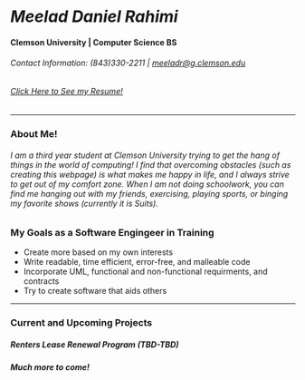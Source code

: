<!---
Headings
# heading 1
## Heading 2
### Heading 3
#### Heading 4
##### Heading 5
###### Heading 6
-->

<!---
Styles

[bold text]
**enter text here**

[italic text]
*enter text here*

[bold & italic]
***enter text here***

[block quotes]
>enter text here

[Lists]
1. enter text
2. enter text

- enter item
- enter item
or
- enter item
  -
indented item
  -
another indented item

[Starting lists with numbers]
- 1968\ was the best year

[Imaging]
1. Open the file containing the Linux mascot.
2. Marvel at its beauty.

    ![Tux, the Linux mascot](/assets/images/tux.png)

3. Close the file.

[Horizontal Rules]
---

[Email Addresses & URLS]
<enter email address>
-->
# ***Meelad Daniel Rahimi***
#### **Clemson University | Computer Science BS**
###### *Contact Information: (843)330-2211 | <meeladr@g.clemson.edu>*
###### [*Click Here to See my Resume!*][1]
[1]: https://docs.google.com/document/d/1UkHA1bRVXrWOSeB0v8HuFMrc7Y1YjaWx/edit?usp=sharing&ouid=114430799450490931044&rtpof=true&sd=true

---
### **About Me!**
###### I am a third year student at Clemson University trying to get the hang of things in the world of computing! I find that overcoming obstacles (such as creating this webpage) is what makes me happy in life, and I always strive to get out of my comfort zone. When I am not doing schoolwork, you can find me hanging out with my friends, exercising, playing sports, or binging my favorite shows (currently it is Suits). 

### **My Goals as a Software Engingeer in Training**
- Create more based on my own interests
- Write readable, time efficient, error-free, and malleable code
- Incorporate UML, functional and non-functional requirments, and contracts
- Try to create software that aids others
  
---
### **Current and Upcoming Projects**
##### Renters Lease Renewal Program (TBD-TBD)
##### Much more to come!





